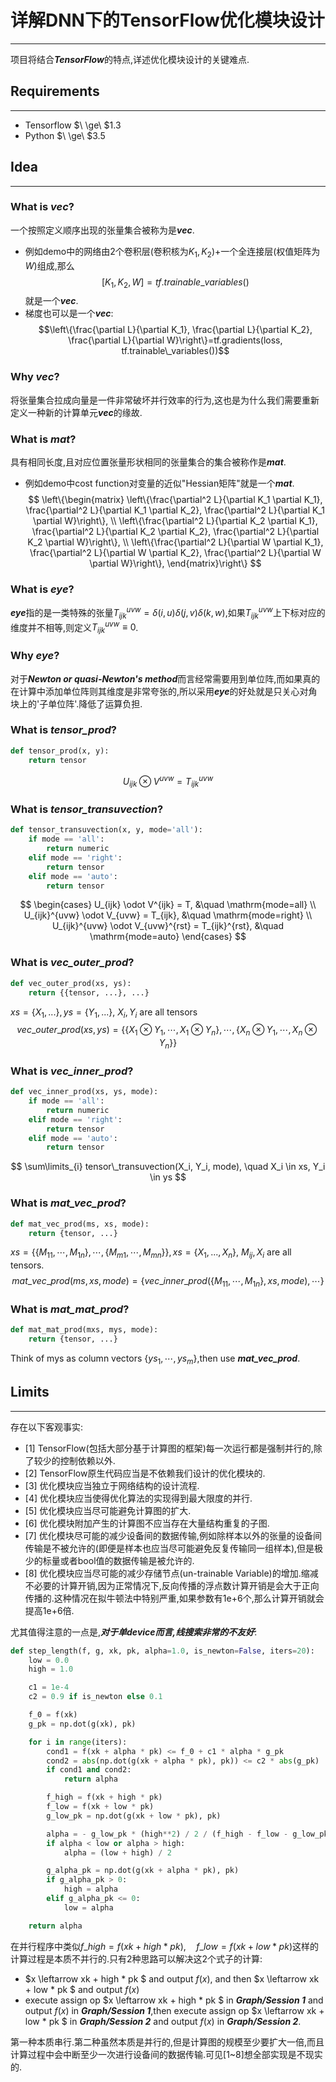 # 详解DNN下的TensorFlow优化模块设计
---
项目将结合***TensorFlow***的特点,详述优化模块设计的关键难点.

## Requirements
---
* Tensorflow  $\ \ge\ $1.3
* Python $\ \ge\ $3.5

## Idea
---
### What is ***vec***?
一个按照定义顺序出现的张量集合被称为是***vec***.
* 例如demo中的网络由2个卷积层(卷积核为$K_1,K_2$)+一个全连接层(权值矩阵为$W$)组成,那么
$$[K_1,K_2,W]=tf.trainable\_variables()$$
就是一个***vec***.
* 梯度也可以是一个***vec***:
$$\left\{\frac{\partial L}{\partial K_1}, \frac{\partial L}{\partial K_2}, \frac{\partial L}{\partial W}\right\}=tf.gradients(loss, tf.trainable\_variables())$$

### Why ***vec***?
将张量集合拉成向量是一件非常破坏并行效率的行为,这也是为什么我们需要重新定义一种新的计算单元***vec***的缘故.
### What is ***mat***?
具有相同长度,且对应位置张量形状相同的张量集合的集合被称作是***mat***.
* 例如demo中cost function对变量的近似"Hessian矩阵"就是一个***mat***.
$$
\left\{\begin{matrix}
\left\{\frac{\partial^2 L}{\partial K_1 \partial K_1}, \frac{\partial^2 L}{\partial K_1 \partial K_2}, \frac{\partial^2 L}{\partial K_1 \partial W}\right\}, \\
\left\{\frac{\partial^2 L}{\partial K_2 \partial K_1}, \frac{\partial^2 L}{\partial K_2 \partial K_2}, \frac{\partial^2 L}{\partial K_2 \partial W}\right\}, \\
\left\{\frac{\partial^2 L}{\partial W \partial K_1}, \frac{\partial^2 L}{\partial W \partial K_2}, \frac{\partial^2 L}{\partial W \partial W}\right\},
\end{matrix}\right\}
$$

### What is ***eye***?
***eye***指的是一类特殊的张量$T_{ijk}^{uvw}=\delta(i,u)\delta(j,v)\delta(k,w)$,如果$T_{ijk}^{uvw}$上下标对应的维度并不相等,则定义$T_{ijk}^{uvw}\equiv0$.
### Why ***eye***?
对于***Newton or quasi-Newton's method***而言经常需要用到单位阵,而如果真的在计算中添加单位阵则其维度是非常夸张的,所以采用***eye***的好处就是只关心对角块上的'子单位阵'.降低了运算负担.
### What is ***tensor\_prod***?
```python
def tensor_prod(x, y):
    return tensor
```
$$U_{ijk} \otimes V^{uvw} = T_{ijk}^{uvw}$$
### What is ***tensor\_transuvection***?
```python
def tensor_transuvection(x, y, mode='all'):
    if mode == 'all':
        return numeric
    elif mode == 'right':
        return tensor
    elif mode == 'auto':
        return tensor
```
$$
\begin{cases}
U_{ijk} \odot V^{ijk} = T, &\quad \mathrm{mode=all} \\
U_{ijk}^{uvw} \odot V_{uvw} = T_{ijk}, &\quad \mathrm{mode=right} \\
U_{ijk}^{uvw} \odot V_{uvw}^{rst} = T_{ijk}^{rst}, &\quad \mathrm{mode=auto}
\end{cases}
$$
### What is ***vec_outer_prod***?
```python
def vec_outer_prod(xs, ys):
    return {{tensor, ...}, ...}
```
$xs = \{X_1, ...\}, ys = \{Y_1, ...\}$, $X_i, Y_i$ are all tensors
$$
vec\_outer\_prod(xs, ys) = \{ \{ X_1 \otimes Y_1, \cdots, X_1 \otimes Y_n \}, \cdots, \{ X_n \otimes Y_1, \cdots, X_n \otimes Y_n \} \}
$$
### What is ***vec_inner_prod***?
```python
def vec_inner_prod(xs, ys, mode):
    if mode == 'all':
        return numeric
    elif mode == 'right':
        return tensor
    elif mode == 'auto':
        return tensor
```
$$
\sum\limits_{i} tensor\_transuvection(X_i, Y_i, mode), \quad X_i \in xs, Y_i \in ys
$$
### What is ***mat_vec_prod***?
```python
def mat_vec_prod(ms, xs, mode):
    return {tensor, ...}
```
$xs = \{\{M_{11}, \cdots, M_{1n}\}, \cdots, \{M_{m1}, \cdots, M_{mn}\}\}, xs = \{X_1, ..., X_n\}$, $M_{ij}, X_i$ are all tensors.
$$
mat\_vec\_prod(ms, xs, mode) = \{vec\_inner\_prod(\{M_{11}, \cdots, M_{1n}\}, xs, mode), \cdots \}
$$
### What is ***mat_mat_prod***?
```python
def mat_mat_prod(mxs, mys, mode):
    return {tensor, ...}
```
Think of mys as column vectors $\{ ys_1, \cdots, ys_m \}$,then use ***mat_vec_prod***.

## Limits
---
存在以下客观事实:
* [1] TensorFlow(包括大部分基于计算图的框架)每一次运行都是强制并行的,除了较少的控制依赖以外.
* [2] TensorFlow原生代码应当是不依赖我们设计的优化模块的.
* [3] 优化模块应当独立于网络结构的设计流程.
* [4] 优化模块应当使得优化算法的实现得到最大限度的并行.
* [5] 优化模块应当尽可能避免计算图的扩大.
* [6] 优化模块附加产生的计算图不应当存在大量结构重复的子图.
* [7] 优化模块尽可能的减少设备间的数据传输,例如除样本以外的张量的设备间传输是不被允许的(即便是样本也应当尽可能避免反复传输同一组样本),但是极少的标量或者bool值的数据传输是被允许的.
* [8] 优化模块应当尽可能的减少存储节点(un-trainable Variable)的增加.缩减不必要的计算开销,因为正常情况下,反向传播的浮点数计算开销是会大于正向传播的.这种情况在拟牛顿法中特别严重,如果参数有1e+6个,那么计算开销就会提高1e+6倍.

尤其值得注意的一点是,***对于单device而言,线搜索非常的不友好***:
```python
def step_length(f, g, xk, pk, alpha=1.0, is_newton=False, iters=20):
    low = 0.0
    high = 1.0

    c1 = 1e-4
    c2 = 0.9 if is_newton else 0.1

    f_0 = f(xk)
    g_pk = np.dot(g(xk), pk)

    for i in range(iters):
        cond1 = f(xk + alpha * pk) <= f_0 + c1 * alpha * g_pk
        cond2 = abs(np.dot(g(xk + alpha * pk), pk)) <= c2 * abs(g_pk)
        if cond1 and cond2:
            return alpha

        f_high = f(xk + high * pk)
        f_low = f(xk + low * pk)
        g_low_pk = np.dot(g(xk + low * pk), pk)

        alpha = - g_low_pk * (high**2) / 2 / (f_high - f_low - g_low_pk * high)
        if alpha < low or alpha > high:
            alpha = (low + high) / 2

        g_alpha_pk = np.dot(g(xk + alpha * pk), pk)
        if g_alpha_pk > 0:
            high = alpha
        elif g_alpha_pk <= 0:
            low = alpha

    return alpha
```
在并行程序中类似$f\_high = f(xk + high * pk),\quad f\_low = f(xk + low * pk)$这样的计算过程是本质不并行的.只有2种思路可以解决这2个式子的计算:
* $x \leftarrow xk + high * pk $ and output $f(x)$, and then $x \leftarrow xk + low * pk $ and output $f(x)$
* execute assign op $x \leftarrow xk + high * pk $ in ***Graph/Session 1*** and output $f(x)$ in ***Graph/Session 1***,then execute assign op $x \leftarrow xk + low * pk $ in ***Graph/Session 2*** and output $f(x)$ in ***Graph/Session 2***.

第一种本质串行.第二种虽然本质是并行的,但是计算图的规模至少要扩大一倍,而且计算过程中会中断至少一次进行设备间的数据传输.可见[1~8]想全部实现是不现实的.
